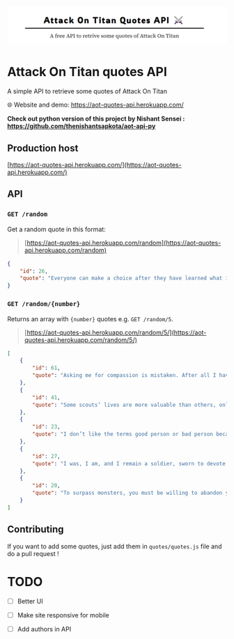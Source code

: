 #  ![](views/images/banner.png)

# Attack On Titan quotes API

A simple API to retrieve some quotes of Attack On Titan

:globe_with_meridians: Website and demo: https://aot-quotes-api.herokuapp.com/

**Check out python version of this project by Nishant Sensei :  https://github.com/thenishantsapkota/aot-api-py**

## Production host

[https://aot-quotes-api.herokuapp.com/](https://aot-quotes-api.herokuapp.com/)


## API

### `GET /random`

Get a random quote in this format:

> [https://aot-quotes-api.herokuapp.com/random](https://aot-quotes-api.herokuapp.com/random)

``` json
{
    "id": 26,
    "quote": "Everyone can make a choice after they have learned what it will result in. It is so easy to say we should have done it this way afterwards. But you can’t know what your choice will result in before actually choosing."
}

``` 
### `GET /random/{number}`

Returns an array with `{number}` quotes e.g. `GET /random/5`.

> [https://aot-quotes-api.herokuapp.com/random/5/](https://aot-quotes-api.herokuapp.com/random/5/)

``` json 
[
    {
        "id": 61,
        "quote": "Asking me for compassion is mistaken. After all I have no heart or time to spare."
    },
    {
        "id": 41,
        "quote": "Some scouts’ lives are more valuable than others, only those dumb enough to acknowledge that join us."
    },
    {
        "id": 23,
        "quote": "I don’t like the terms good person or bad person because it’s impossible to be entirely good to everyone, or entirely bad to everyone. To some, you are a good person, while to others you are a bad person."
    },
    {
        "id": 27,
        "quote": "I was, I am, and I remain a soldier, sworn to devote my heart and soul to the restoration of humankind. There is no greater glory than dying for that belief!"
    },
    {
        "id": 20,
        "quote": "To surpass monsters, you must be willing to abandon your humanity."
    }
]

```


## Contributing

If you want to add some quotes, just add them in `quotes/quotes.js` file and do a pull request !



# TODO

- [ ] Better UI
- [ ] Make site responsive for mobile
- [ ] Add authors in API

